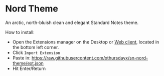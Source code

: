 # Nord Theme

An arctic, north-bluish clean and elegant Standard Notes theme. 

How to install:

- Open the Extensions manager on the Desktop or [Web client](https://app.standardnotes.org), located in the bottom left corner.
- Click `Import Extension`
- Paste in: <https://raw.githubusercontent.com/xthursdayx/sn-nord-theme/ext.json>
- Hit Enter/Return
